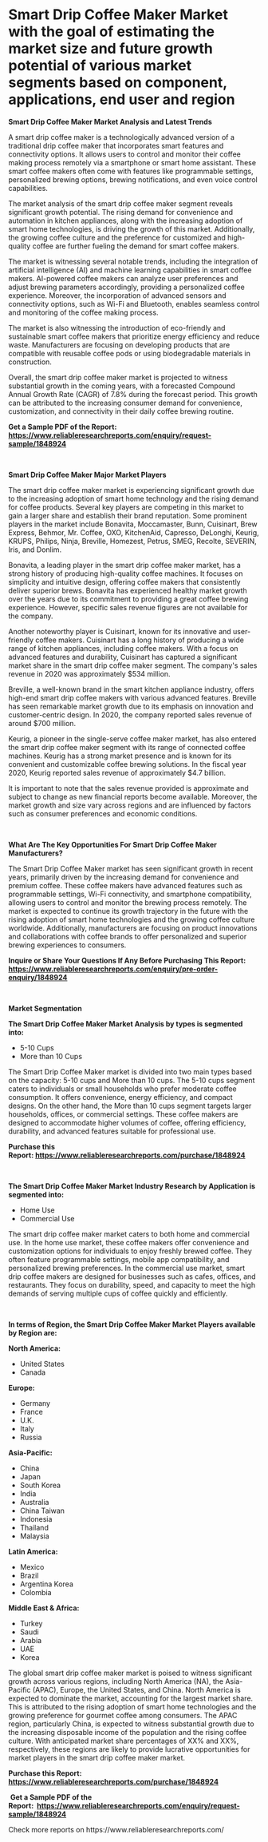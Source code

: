 <p><h1>Smart Drip Coffee Maker Market with the goal of estimating the market size and future growth potential of various market segments based on component, applications, end user and region</h1></p><p><strong>Smart Drip Coffee Maker Market Analysis and Latest Trends</strong></p>
<p><p>A smart drip coffee maker is a technologically advanced version of a traditional drip coffee maker that incorporates smart features and connectivity options. It allows users to control and monitor their coffee making process remotely via a smartphone or smart home assistant. These smart coffee makers often come with features like programmable settings, personalized brewing options, brewing notifications, and even voice control capabilities.</p><p>The market analysis of the smart drip coffee maker segment reveals significant growth potential. The rising demand for convenience and automation in kitchen appliances, along with the increasing adoption of smart home technologies, is driving the growth of this market. Additionally, the growing coffee culture and the preference for customized and high-quality coffee are further fueling the demand for smart coffee makers.</p><p>The market is witnessing several notable trends, including the integration of artificial intelligence (AI) and machine learning capabilities in smart coffee makers. AI-powered coffee makers can analyze user preferences and adjust brewing parameters accordingly, providing a personalized coffee experience. Moreover, the incorporation of advanced sensors and connectivity options, such as Wi-Fi and Bluetooth, enables seamless control and monitoring of the coffee making process.</p><p>The market is also witnessing the introduction of eco-friendly and sustainable smart coffee makers that prioritize energy efficiency and reduce waste. Manufacturers are focusing on developing products that are compatible with reusable coffee pods or using biodegradable materials in construction.</p><p>Overall, the smart drip coffee maker market is projected to witness substantial growth in the coming years, with a forecasted Compound Annual Growth Rate (CAGR) of 7.8% during the forecast period. This growth can be attributed to the increasing consumer demand for convenience, customization, and connectivity in their daily coffee brewing routine.</p></p>
<p><strong>Get a Sample PDF of the Report:&nbsp; <a href="https://www.reliableresearchreports.com/enquiry/request-sample/1848924">https://www.reliableresearchreports.com/enquiry/request-sample/1848924</a></strong></p>
<p>&nbsp;</p>
<p><strong>Smart Drip Coffee Maker Major Market Players</strong></p>
<p><p>The smart drip coffee maker market is experiencing significant growth due to the increasing adoption of smart home technology and the rising demand for coffee products. Several key players are competing in this market to gain a larger share and establish their brand reputation. Some prominent players in the market include Bonavita, Moccamaster, Bunn, Cuisinart, Brew Express, Behmor, Mr. Coffee, OXO, KitchenAid, Capresso, DeLonghi, Keurig, KRUPS, Philips, Ninja, Breville, Homezest, Petrus, SMEG, Recolte, SEVERIN, Iris, and Donlim.</p><p>Bonavita, a leading player in the smart drip coffee maker market, has a strong history of producing high-quality coffee machines. It focuses on simplicity and intuitive design, offering coffee makers that consistently deliver superior brews. Bonavita has experienced healthy market growth over the years due to its commitment to providing a great coffee brewing experience. However, specific sales revenue figures are not available for the company.</p><p>Another noteworthy player is Cuisinart, known for its innovative and user-friendly coffee makers. Cuisinart has a long history of producing a wide range of kitchen appliances, including coffee makers. With a focus on advanced features and durability, Cuisinart has captured a significant market share in the smart drip coffee maker segment. The company's sales revenue in 2020 was approximately $534 million.</p><p>Breville, a well-known brand in the smart kitchen appliance industry, offers high-end smart drip coffee makers with various advanced features. Breville has seen remarkable market growth due to its emphasis on innovation and customer-centric design. In 2020, the company reported sales revenue of around $700 million.</p><p>Keurig, a pioneer in the single-serve coffee maker market, has also entered the smart drip coffee maker segment with its range of connected coffee machines. Keurig has a strong market presence and is known for its convenient and customizable coffee brewing solutions. In the fiscal year 2020, Keurig reported sales revenue of approximately $4.7 billion.</p><p>It is important to note that the sales revenue provided is approximate and subject to change as new financial reports become available. Moreover, the market growth and size vary across regions and are influenced by factors such as consumer preferences and economic conditions.</p></p>
<p>&nbsp;</p>
<p><strong>What Are The Key Opportunities For Smart Drip Coffee Maker Manufacturers?</strong></p>
<p><p>The Smart Drip Coffee Maker market has seen significant growth in recent years, primarily driven by the increasing demand for convenience and premium coffee. These coffee makers have advanced features such as programmable settings, Wi-Fi connectivity, and smartphone compatibility, allowing users to control and monitor the brewing process remotely. The market is expected to continue its growth trajectory in the future with the rising adoption of smart home technologies and the growing coffee culture worldwide. Additionally, manufacturers are focusing on product innovations and collaborations with coffee brands to offer personalized and superior brewing experiences to consumers.</p></p>
<p><strong>Inquire or Share Your Questions If Any Before Purchasing This Report: <a href="https://www.reliableresearchreports.com/enquiry/pre-order-enquiry/1848924">https://www.reliableresearchreports.com/enquiry/pre-order-enquiry/1848924</a></strong></p>
<p>&nbsp;</p>
<p><strong>Market Segmentation</strong></p>
<p><strong>The Smart Drip Coffee Maker Market Analysis by types is segmented into:</strong></p>
<p><ul><li>5-10 Cups</li><li>More than 10 Cups</li></ul></p>
<p><p>The Smart Drip Coffee Maker market is divided into two main types based on the capacity: 5-10 cups and More than 10 cups. The 5-10 cups segment caters to individuals or small households who prefer moderate coffee consumption. It offers convenience, energy efficiency, and compact designs. On the other hand, the More than 10 cups segment targets larger households, offices, or commercial settings. These coffee makers are designed to accommodate higher volumes of coffee, offering efficiency, durability, and advanced features suitable for professional use.</p></p>
<p><strong>Purchase this Report:&nbsp;<a href="https://www.reliableresearchreports.com/purchase/1848924">https://www.reliableresearchreports.com/purchase/1848924</a></strong></p>
<p>&nbsp;</p>
<p><strong>The Smart Drip Coffee Maker Market Industry Research by Application is segmented into:</strong></p>
<p><ul><li>Home Use</li><li>Commercial Use</li></ul></p>
<p><p>The smart drip coffee maker market caters to both home and commercial use. In the home use market, these coffee makers offer convenience and customization options for individuals to enjoy freshly brewed coffee. They often feature programmable settings, mobile app compatibility, and personalized brewing preferences. In the commercial use market, smart drip coffee makers are designed for businesses such as cafes, offices, and restaurants. They focus on durability, speed, and capacity to meet the high demands of serving multiple cups of coffee quickly and efficiently.</p></p>
<p>&nbsp;</p>
<p><strong>In terms of Region, the Smart Drip Coffee Maker Market Players available by Region are:</strong></p>
<p>
    <p> <strong> North America: </strong>
        <ul>
            <li>United States</li>
            <li>Canada</li>
        </ul>
        </p> 
    <p> <strong> Europe: </strong>
        <ul>
            <li>Germany</li>
            <li>France</li>
            <li>U.K.</li>
            <li>Italy</li>
            <li>Russia</li>
        </ul>
        </p> 
    <p> <strong> Asia-Pacific: </strong>
        <ul>
            <li>China</li>
            <li>Japan</li>
            <li>South Korea</li>
            <li>India</li>
            <li>Australia</li>
            <li>China Taiwan</li>
            <li>Indonesia</li>
            <li>Thailand</li>
            <li>Malaysia</li>
        </ul>
        </p> 
    <p> <strong> Latin America: </strong>
        <ul>
            <li>Mexico</li>
            <li>Brazil</li>
            <li>Argentina Korea</li>
            <li>Colombia</li>
        </ul>
        </p> 
    <p> <strong> Middle East & Africa: </strong>
        <ul>
            <li>Turkey</li>
            <li>Saudi</li>
            <li>Arabia</li>
            <li>UAE</li>
            <li>Korea</li>
        </ul>
    </p>
    </p>
<p><p>The global smart drip coffee maker market is poised to witness significant growth across various regions, including North America (NA), the Asia-Pacific (APAC), Europe, the United States, and China. North America is expected to dominate the market, accounting for the largest market share. This is attributed to the rising adoption of smart home technologies and the growing preference for gourmet coffee among consumers. The APAC region, particularly China, is expected to witness substantial growth due to the increasing disposable income of the population and the rising coffee culture. With anticipated market share percentages of XX% and XX%, respectively, these regions are likely to provide lucrative opportunities for market players in the smart drip coffee maker market.</p></p>
<p><strong>Purchase this Report: <a href="https://www.reliableresearchreports.com/purchase/1848924">https://www.reliableresearchreports.com/purchase/1848924</a></strong></p>
<p>&nbsp;<strong>Get a Sample PDF of the Report:&nbsp;&nbsp;<a href="https://www.reliableresearchreports.com/enquiry/request-sample/1848924">https://www.reliableresearchreports.com/enquiry/request-sample/1848924</a></strong></p>
<p><strong></strong></p>
<p>Check more reports on https://www.reliableresearchreports.com/</p>